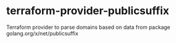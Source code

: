 # terraform-provider-publicsuffix
Terraform provider to parse domains based on data from package golang.org/x/net/publicsuffix
